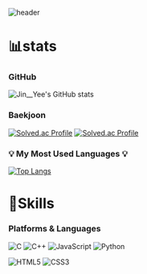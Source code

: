 ![header](https://capsule-render.vercel.app/api?type=Waving&color=auto&height=300&section=header&text=JIN__YEE'S%20GITHUB&fontSize=90)

# 📊stats
### GitHub
![Jin__Yee's GitHub stats](https://github-readme-stats.vercel.app/api?username=kjinyeek&show_icons=true&theme=ambient_gradient)
### Baekjoon
[![Solved.ac Profile](http://mazassumnida.wtf/api/v2/generate_badge?boj=jin_yee)](https://solved.ac/jin_yee/)
[![Solved.ac Profile](http://mazassumnida.wtf/api/v2/generate_badge?boj=subjin_yee)](https://solved.ac/subjin_yee/)
### 💡 My Most Used Languages 💡
[![Top Langs](https://github-readme-stats.vercel.app/api/top-langs/?kjinyeek=anuraghazra&layout=compact)](https://github.com/anuraghazra/github-readme-stats)
# 💪Skills
### Platforms & Languages
![C](https://img.shields.io/badge/C-A8B9CC.svg?&style=for-the-badge&logo=C&logoColor=white)
![C++](https://img.shields.io/badge/C++-00599C.svg?&style=for-the-badge&logo=C++&logoColor=white)
![JavaScript](https://img.shields.io/badge/JavaScript-F7DF1E.svg?&style=for-the-badge&logo=JavaScript&logoColor=white)
![Python](https://img.shields.io/badge/Python-3776AB.svg?&style=for-the-badge&logo=Python&logoColor=white)

![HTML5](https://img.shields.io/badge/HTML5-E34F26.svg?&style=for-the-badge&logo=HTML5&logoColor=white)
![CSS3](https://img.shields.io/badge/CSS3-1572B6.svg?&style=for-the-badge&logo=CSS3&logoColor=white)

